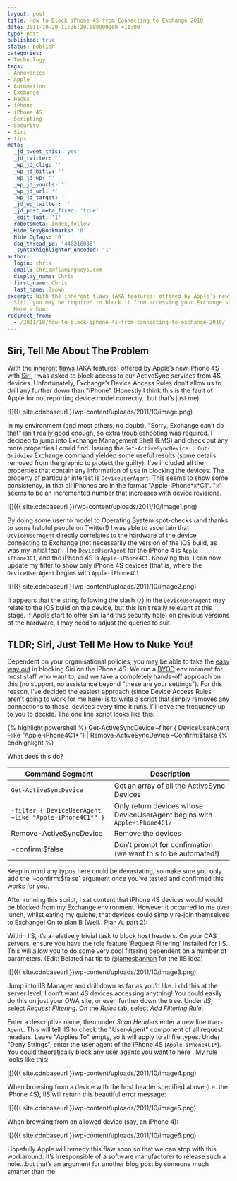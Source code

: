 ```yaml
---
layout: post
title: How to Block iPhone 4S from Connecting to Exchange 2010
date: 2011-10-20 11:36:29.000000000 +11:00
type: post
published: true
status: publish
categories:
- Technology
tags:
- Annoyances
- Apple
- Automation
- Exchange
- Hacks
- iPhone
- iPhone 4S
- Scripting
- Security
- Siri
- tips
meta:
  _jd_tweet_this: 'yes'
  _jd_twitter: ''
  _wp_jd_clig: ''
  _wp_jd_bitly: ''
  _wp_jd_wp: ''
  _wp_jd_yourls: ''
  _wp_jd_url: ''
  _wp_jd_target: ''
  _jd_wp_twitter: ''
  _jd_post_meta_fixed: 'true'
  _edit_last: '1'
  robotsmeta: index,follow
  Hide SexyBookmarks: '0'
  Hide OgTags: '0'
  dsq_thread_id: '448216036'
  _syntaxhighlighter_encoded: '1'
author:
  login: chris
  email: chris@flamingkeys.com
  display_name: Chris
  first_name: Chris
  last_name: Brown
excerpt: With the inherent flaws (AKA features) offered by Apple’s new iPhone 4S with
  Siri, you may be required to block it from accessing your Exchange server via ActiveSync..
  Here's how!
redirect_from:
  - /2011/10/how-to-block-iphone-4s-from-connecting-to-exchange-2010/
---
```


## Siri, Tell Me About The Problem

With the [inherent](http://www.theage.com.au/it-pro/security-it/iphone-4s-security-hole-uncovered-20111019-1m6xt.html) [flaws](http://nakedsecurity.sophos.com/2011/10/19/siri-iphone-4s-unlocked/) (AKA features) offered by Apple’s new iPhone 4S with [Siri](http://www.apple.com/iphone/features/siri.html), I was asked to block access to our ActiveSync services from 4S devices. Unfortunately, Exchange’s Device Access Rules don’t allow us to drill any further down than "iPhone" (Honestly I think this is the fault of Apple for not reporting device model correctly...but that’s just me).

![]({{ site.cdnbaseurl }}wp-content/uploads/2011/10/image.png)

In my environment (and most others, no doubt), "Sorry, Exchange can’t do that" isn’t really good enough, so extra troubleshooting was required. I decided to jump into Exchange Management Shell (EMS) and check out any more properties I could find. Issuing the `Get-ActiveSyncDevice | Out-Gridview` Exchange command yielded some useful results (some details removed from the graphic to protect the guilty). I’ve included all the properties that contain any information of use in blocking the devices. The property of particular interest is `DeviceUserAgent`. This seems to show some consistency, in that all iPhones are in the format "Apple-iPhone*<span style="color: #f00;">x</span>*C1". "<span style="color: #f00;">x</span>" seems to be an incremented number that increases with device revisions.

![]({{ site.cdnbaseurl }}/wp-content/uploads/2011/10/image1.png)


By doing some user to model to Operating System spot-checks (and thanks to some helpful people on Twitter!) I was able to ascertain that `DeviceUserAgent` directly correlates to the hardware of the device connecting to Exchange (not necessarily the version of the iOS build, as was my initial fear). The `DeviceUserAgent` for the iPhone 4 is `Apple-iPhone3C1`, and the iPhone 4S is `Apple-iPhone4C1`. Knowing this, I can now update my filter to show only iPhone 4S devices (that is, where the `DeviceUserAgent` begins with `Apple-iPhone4C1`:

![]({{ site.cdnbaseurl }}wp-content/uploads/2011/10/image2.png)

It appears that the string following the slash (`/`) in the `DeviceUserAgent` may relate to the iOS build on the device, but this isn’t really relevant at this stage. If Apple start to offer Siri (and this security hole) on previous versions of the hardware, I may need to adjust the queries to suit.

## TLDR; Siri, Just Tell Me How to Nuke You!

Dependent on your organisational policies, you may be able to take the [easy way out](http://support.apple.com/kb/DL1465) in blocking Siri on the iPhone 4S. We run a [BYOD](http://www.zdnet.com/debate/great-debate-bring-your-own-device/6313019) environment for most staff who want to, and we take a completely hands-off approach on this (no support, no assistance beyond "these are your settings"). For this reason, I’ve decided the easiest approach (since Device Access Rules aren’t going to work for me here) is to write a script that simply removes any connections to these  devices every time it runs. I’ll leave the frequency up to you to decide. The one line script looks like this:

{% highlight powershell %}
Get-ActiveSyncDevice –filter { DeviceUserAgent –like "Apple-iPhone4C1*"} | Remove-ActiveSyncDevice –Confirm:$false
{% endhighlight %}

What does this do?

| Command Segment | Description
| --- | ---
| `Get-ActiveSyncDevice` | Get an array of all the ActiveSync Devices
| `-filter { DeviceUserAgent –like "Apple-iPhone4C1*" }` | Only return devices whose DeviceUserAgent begins with `Apple-iPhone4C1/`
| Remove-ActiveSyncDevice | Remove the devices
| -confirm:$false | Don’t prompt for confirmation (we want this to be automated!)

<div class="alert alert-danger">Keep in mind any typos here could be devastating, so make sure you only add the `–confirm:$false` argument once you’ve tested and confirmed this works for you.</div>

After running this script, I sat content that iPhone 4S devices would would be blocked from my Exchange environment. However it occurred to me over lunch, whilst eating my quiche, that devices could simply re-join themselves to Exchange! On to plan B (Well.. Plan A, part 2):

Within IIS, it’s a relatively trivial task to block host headers. On your CAS servers, ensure you have the role feature ‘Request Filtering’ installed for IIS. This will allow you to do some very cool filtering dependent on a number of parameters. (Edit: Belated hat tip to [@jamesbannan](http://twitter.com/jamesbannan) for the IIS idea)

![]({{ site.cdnbaseurl }}wp-content/uploads/2011/10/image3.png)

Jump into IIS Manager and drill down as far as you’d like. I did this at the server level; I don’t want 4S devices accessing anything! You could easily do this on just your OWA site, or even further down the tree.
Under *IIS*, select *Request Filtering*. On the *Rules* tab, select *Add Filtering Rule*. 

Enter a descriptive name, then under *Scan Headers* enter a new line `User-Agent`. This will tell IIS to check the "User-Agent" component of all request headers. Leave "Applies To" empty, so it will apply to all file types. Under "Deny Strings", enter the user agent of the iPhone 4S (`Apple-iPhone4C1*`). You could theoretically block any user agents you want to here . My rule looks like this:

![]({{ site.cdnbaseurl }}wp-content/uploads/2011/10/image4.png)

When browsing from a device with the host header specified above (i.e. the iPhone 4S), IIS will return this beautiful error message:

![]({{ site.cdnbaseurl }}wp-content/uploads/2011/10/image5.png)

When browsing from an allowed device (say, an iPhone 4):

![]({{ site.cdnbaseurl }}wp-content/uploads/2011/10/image6.png)

Hopefully Apple will remedy this flaw soon so that we can stop with this workaround. It’s irresponsible of a software manufacturer to release such a hole...but that’s an argument for another blog post by someone much smarter than me.
